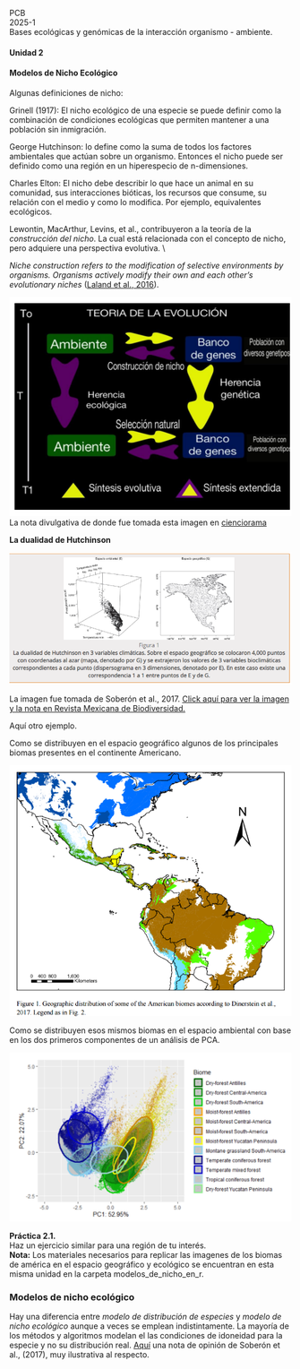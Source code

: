 PCB \
2025-1 \
Bases ecológicas y genómicas de la interacción organismo - ambiente.

#### Unidad 2
#### Modelos de Nicho Ecológico

Algunas definiciones de nicho:

Grinell (1917): El nicho ecológico de una especie se puede definir como la combinación de condiciones ecológicas que permiten mantener a una población sin inmigración.

George Hutchinson: lo define como la suma de
todos los factores ambientales que actúan sobre un organismo.
Entonces el nicho puede ser definido
como una región en un hiperespecio de n-dimensiones. 

Charles Elton: El nicho debe describir lo que hace un animal en su comunidad, sus interacciones bióticas, los recursos que consume, su relación con el medio y como lo modifica. Por ejemplo, equivalentes ecológicos.

Lewontin, MacArthur, Levins, et al., contribuyeron a la teoría de la *construcción del nicho*. La cual está relacionada con el concepto de nicho, pero adquiere una perspectiva evolutiva. \

*Niche construction refers to the modification of selective environments by organisms. Organisms actively modify their own and each other’s evolutionary niches* ([Laland et al., 2016](https://www.ncbi.nlm.nih.gov/pmc/articles/PMC4922671/pdf/10682_2016_Article_9821.pdf)).


![](construccion_del_nicho.png)
La nota divulgativa de donde fue tomada esta imagen en  [cienciorama](http://www.cienciorama.unam.mx/a/pdf/335_cienciorama.pdf/)


**La dualidad de Hutchinson**

![La dualidad de Hutchinson](Huntchinsons_duality.png "La dualidad de Hutchinson")

La imagen fue tomada de Soberón et al., 2017. [Click aquí para ver la imagen y la nota en Revista Mexicana de Biodiversidad.](https://www.redalyc.org/journal/425/42551127018/html/)

Aquí otro ejemplo.

Como se distribuyen en el espacio geográfico algunos de los principales biomas presentes en el continente Americano. 

![Distribución geográfica de biomas](ecosystem_in_geographical_space.png "Distribución geográfica de biomas")

Como se distribuyen esos mismos biomas en el espacio ambiental con base en los dos primeros componentes de un análisis de PCA.

![](ecosystems_ecological_space.png)

**Práctica 2.1.** \
Haz un ejercicio similar para una región de tu interés.\
**Nota:** Los materiales necesarios para replicar las imagenes de los biomas de américa en el espacio geográfico y ecológico se encuentran en esta misma unidad en la carpeta modelos_de_nicho_en_r. 

### Modelos de nicho ecológico



Hay una diferencia entre *modelo de distribución de especies* y *modelo de nicho ecológico* aunque a veces se emplean indistintamente. La mayoría de los métodos y algoritmos modelan el las condiciones de idoneidad para la especie y no su distribución real. [Aquí](https://www.redalyc.org/journal/425/42551127018/html/) una nota de opinión de Soberón et al., (2017), muy ilustrativa al respecto.
